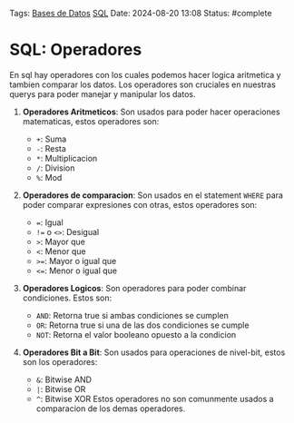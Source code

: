Tags: [Bases de Datos](../Indexes/Bases%20de%20Datos.md) [SQL](../Indexes/SQL.md)
Date: 2024-08-20 13:08
Status: #complete 

# SQL: Operadores

En sql hay operadores con los cuales podemos hacer logica aritmetica  y tambien comparar  los datos. Los operadores son cruciales en nuestras querys para poder manejar y manipular los datos. 

1. __Operadores Aritmeticos__: Son usados para poder hacer operaciones matematicas, estos operadores son:
   - `+`: Suma
   - `-`: Resta
   - `*`: Multiplicacion
   - `/`: Division
   - `%`: Mod
   
2. __Operadores de comparacion__: Son usados en el statement `WHERE` para poder comparar expresiones con otras, estos operadores son:
   - `=`: Igual
   - `!=` o `<>`: Desigual
   - `>`: Mayor que
   - `<`: Menor que
   - `>=`: Mayor o igual que
   - `<=`: Menor o igual que

3. __Operadores Logicos__: Son operadores para poder combinar condiciones. Estos son:
   - `AND`: Retorna true si ambas condiciones se cumplen
   - `OR`: Retorna true si una de las dos condiciones se cumple
   - `NOT`: Retorna el valor booleano opuesto a la condicion

4. __Operadores Bit a Bit__: Son usados para operaciones de nivel-bit, estos son los operadores:
   - `&`: Bitwise AND
   - `|`: Bitwise OR
   - `^`: Bitwise XOR
   Estos operadores no son comunmente usados a comparacion de los demas operadores.
